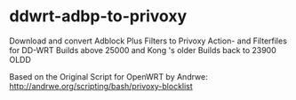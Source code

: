 ddwrt-adbp-to-privoxy
=====================

Download and convert Adblock Plus Filters to Privoxy Action- and Filterfiles 
for DD-WRT Builds above 25000 and Kong 's older Builds back to 23900 OLDD 

Based on the Original Script for OpenWRT by Andrwe: http://andrwe.org/scripting/bash/privoxy-blocklist
